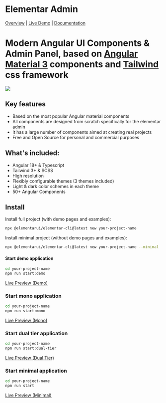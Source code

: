 # Elementar Admin

[Overview](https://elementarui.com) | [Live Demo](https://demo.elementarui.com) | [Documentation](https://elementarui.com/documentation)

# Modern Angular UI Components & Admin Panel, based on [Angular Material 3](https://material.angular.io) components and [Tailwind](https://tailwindcss.com/) css framework

<a target="_blank" href="https://elementarui.com">
  <img src="https://elementarui.com/assets/elementar-admin-github-preview.png">
</a>

## Key features

- Based on the most popular Angular material components
- All components are designed from scratch specifically for the elementar admin
- It has a large number of components aimed at creating real projects
- Free and Open Source for personal and commercial purposes

## What's included:

- Angular 18+ & Typescript
- Tailwind 3+ & SCSS
- High resolution
- Flexibly configurable themes (3 themes included)
- Light & dark color schemes in each theme
- 50+ Angular Components

## Install

Install full project (with demo pages and examples):

```bash
npx @elementarui/elementar-cli@latest new your-project-name
```

Install minimal project (without demo pages and examples):

```bash
npx @elementarui/elementar-cli@latest new your-project-name --minimal
```

#### Start demo application
```bash
cd your-project-name
npm run start:demo
```

[Live Preview (Demo)](https://demo.elementarui.com)

### Start mono application
```bash
cd your-project-name
npm run start:mono
```

[Live Preview (Mono)](https://mono.elementarui.com)

### Start dual tier application
```bash
cd your-project-name
npm run start:dual-tier
```

[Live Preview (Dual Tier)](https://dual-tier.elementarui.com)

### Start minimal application
```bash
cd your-project-name
npm run start
```

[Live Preview (Minimal)](https://minimal.elementarui.com)
